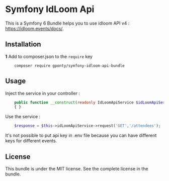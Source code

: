 # Symfony IdLoom Api

This is a Symfony 6 Bundle helps you to use idloom API v4 : https://idloom.events/docs/.

## Installation

**1** Add to composer.json to the `require` key

``` shell
    composer require gponty/symfony-idloom-api-bundle
```

## Usage

Inject the service in your controller :

``` php
    public function __construct(readonly IdLoomApiService $idLoomApiService)
    { }
```

Use the service :

``` php
    $response = $this->idLoomApiService->request('GET','/attendees');
```

It's not possible to put api key in .env file because you can have different keys for different events.

## License

This bundle is under the MIT license. See the complete license in the bundle.
